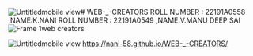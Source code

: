![Untitledmobile view](https://github.com/Nani-58/WEB-_-CREATORS/assets/129193939/338629b5-314f-42e0-9bf0-42818213d108)# WEB-_-CREATORS
ROLL NUMBER : 22191A0558 ,NAME:K.NANI
ROLL NUMBER : 22191A0549 ,NAME:V.MANU DEEP SAI
![Frame 1web creators](https://github.com/Nani-58/WEB-_-CREATORS/assets/129193939/30633f0d-e10d-4510-abfa-d65e9c14b659)

![Untitledmobile view](https://github.com/Nani-58/WEB-_-CREATORS/assets/129193939/ee6d991b-9086-4515-895a-1512bc55cd5e)
https://nani-58.github.io/WEB-_-CREATORS/

